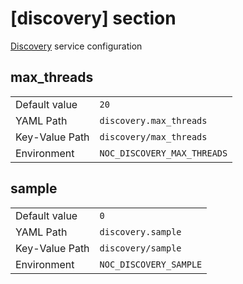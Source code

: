 # [discovery] section

[Discovery](../services/discovery.md) service configuration

## max_threads

|                |                             |
| -------------- | --------------------------- |
| Default value  | `20`                        |
| YAML Path      | `discovery.max_threads`     |
| Key-Value Path | `discovery/max_threads`     |
| Environment    | `NOC_DISCOVERY_MAX_THREADS` |

## sample

|                |                        |
| -------------- | ---------------------- |
| Default value  | `0`                    |
| YAML Path      | `discovery.sample`     |
| Key-Value Path | `discovery/sample`     |
| Environment    | `NOC_DISCOVERY_SAMPLE` |
